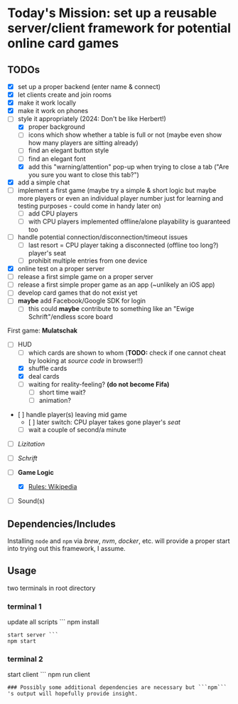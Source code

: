 # Today's Mission: set up a reusable server/client framework for potential online card games

## TODOs
- [x] set up a proper backend (enter name & connect)
- [x] let clients create and join rooms
- [x] make it work locally
- [x] make it work on phones
- [ ] style it appropriately (2024: Don't be like Herbert!)
  - [x] proper background
  - [ ] icons which show whether a table is full or not (maybe even show how many players are sitting already)
  - [ ] find an elegant button style
  - [ ] find an elegant font
  - [x] add this "warning/attention" pop-up when trying to close a tab ("Are you sure you want to close this tab?")
- [x] add a simple chat
- [ ] implement a first game (maybe try a simple & short logic but maybe more players or even an individual player number just for learning and testing purposes - could come in handy later on)
  - [ ] add CPU players
  - [ ] with CPU players implemented offline/alone playability is guaranteed too
- [ ] handle potential connection/disconnection/timeout issues
  - [ ] last resort = CPU player taking a disconnected (offline too long?) player's seat
  - [ ] prohibit multiple entries from one device
- [x] online test on a proper server
- [ ] release a first simple game on a proper server
- [ ] release a first simple proper game as an app (~unlikely an iOS app)
- [ ] develop card games that do not exist yet
- [ ] **maybe** add Facebook/Google SDK for login
  - [ ] this could **maybe** contribute to something like an "Ewige Schrift"/endless score board

First game: **Mulatschak**
- [ ] HUD
  - [ ] which cards are shown to whom (**TODO:** check if one cannot cheat by looking at *source code* in browser!!)
  - [x] shuffle cards
  - [x] deal cards
  - [ ] waiting for reality-feeling? **(do not become Fifa)**
    - [ ] short time wait?
    - [ ] animation?
- [ ] handle player(s) leaving mid game
  - [ ] later switch: CPU player takes gone player's *seat*
  - [ ] wait a couple of second/a minute
- [ ] *Lizitation*
- [ ] *Schrift*
- [ ] **Game Logic**
  -[x] [Rules: Wikipedia](https://de.wikipedia.org/wiki/Mulatschak)
- [ ] Sound(s)
  

## Dependencies/Includes
Installing ```node``` and ```npm``` via *brew*, *nvm*, *docker*, etc. will provide a proper start into trying out this framework, I assume.

## Usage
two terminals in root directory
### terminal 1
update all scripts ```
npm install
```
start server ```
npm start
```
### terminal 2
start client ```
npm run client
```
### Possibly some additional dependencies are necessary but ```npm``` 's output will hopefully provide insight.